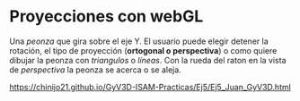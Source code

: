 # Proyecciones con webGL

Una *peonza* que gira sobre el eje Y. El usuario puede elegir detener la rotación, el tipo de proyección (**ortogonal o perspectiva**) o como quiere dibujar la peonza con *triangulos* o *líneas*. Con la rueda del raton en la vista de *perspectiva* la peonza se acerca o se aleja.


https://chinijo21.github.io/GyV3D-ISAM-Practicas/Ej5/Ej5_Juan_GyV3D.html
